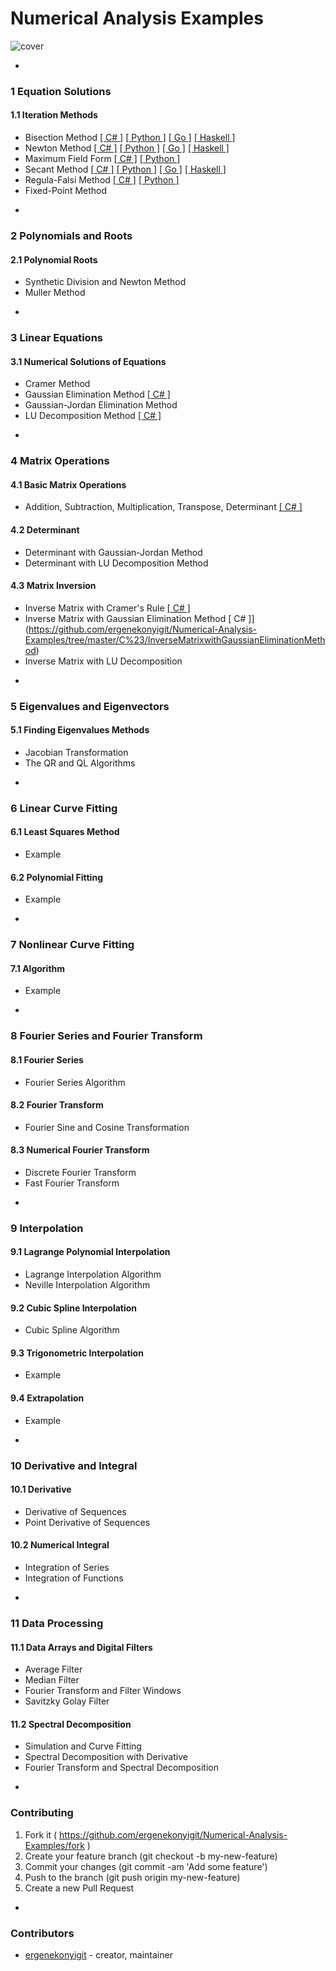 # Numerical Analysis Examples
![cover](http://i.imgur.com/TXXVcwd.jpg)

-
### 1 Equation Solutions
#### 1.1 Iteration Methods
* Bisection Method [[ C# ]](https://github.com/ergenekonyigit/Numerical-Analysis-Examples/tree/master/C%23/BisectionMethod) [[ Python ]](https://github.com/ergenekonyigit/Numerical-Analysis-Examples/blob/master/Python/bisectionmethod.py) [[ Go ]](https://github.com/ergenekonyigit/Numerical-Analysis-Examples/blob/master/Go/bisectionmethod.go) [[ Haskell ]](https://github.com/ergenekonyigit/Numerical-Analysis-Examples/blob/master/Haskell/BisectionMethod.hs)
* Newton Method [[ C# ]](https://github.com/ergenekonyigit/Numerical-Analysis-Examples/tree/master/C%23/NewtonMethod) [[ Python ]](https://github.com/ergenekonyigit/Numerical-Analysis-Examples/blob/master/Python/newtonmethod.py) [[ Go ]](https://github.com/ergenekonyigit/Numerical-Analysis-Examples/blob/master/Go/newtonmethod.go) [[ Haskell ]](https://github.com/ergenekonyigit/Numerical-Analysis-Examples/blob/master/Haskell/NewtonsMethod.hs)
 * Maximum Field Form [[ C# ]](https://github.com/ergenekonyigit/Numerical-Analysis-Examples/tree/master/C%23/MaximumFieldForm) [[ Python ]](https://github.com/ergenekonyigit/Numerical-Analysis-Examples/blob/master/Python/maximumfieldform.py)
* Secant Method [[ C# ]](https://github.com/ergenekonyigit/Numerical-Analysis-Examples/tree/master/C%23/SecantMethod) [[ Python ]](https://github.com/ergenekonyigit/Numerical-Analysis-Examples/blob/master/Python/secantmethod.py) [[ Go ]](https://github.com/ergenekonyigit/Numerical-Analysis-Examples/blob/master/Go/secantmethod.go) [[ Haskell ]](https://github.com/ergenekonyigit/Numerical-Analysis-Examples/blob/master/Haskell/SecantMethod.hs)
* Regula-Falsi Method [[ C# ]](https://github.com/ergenekonyigit/Numerical-Analysis-Examples/tree/master/C%23/RegulaFalsiMethod) [[ Python ]](https://github.com/ergenekonyigit/Numerical-Analysis-Examples/blob/master/Python/regulafalsimethod.py)
* Fixed-Point Method

-
### 2 Polynomials and Roots
#### 2.1 Polynomial Roots
* Synthetic Division and Newton Method
* Muller Method

-
### 3 Linear Equations
#### 3.1 Numerical Solutions of Equations
* Cramer Method
* Gaussian Elimination Method [[ C# ]](https://github.com/ergenekonyigit/Numerical-Analysis-Examples/tree/master/C%23/GaussEliminationMethod)
* Gaussian-Jordan Elimination Method
* LU Decomposition Method [[ C# ]](https://github.com/ergenekonyigit/Numerical-Analysis-Examples/tree/master/C%23/LUDecompositionMethod)

-
### 4 Matrix Operations
#### 4.1 Basic Matrix Operations
* Addition, Subtraction, Multiplication, Transpose, Determinant [[ C#  ]](https://github.com/ergenekonyigit/Numerical-Analysis-Examples/tree/master/C%23/BasicMatrixOperations)

#### 4.2 Determinant
* Determinant with Gaussian-Jordan Method
* Determinant with LU Decomposition Method

#### 4.3 Matrix Inversion
* Inverse Matrix with Cramer's Rule [[ C# ]](https://github.com/ergenekonyigit/Numerical-Analysis-Examples/tree/master/C%23/InverseMatrixwithCramersRule)
* Inverse Matrix with Gaussian Elimination Method [ C# ]](https://github.com/ergenekonyigit/Numerical-Analysis-Examples/tree/master/C%23/InverseMatrixwithGaussianEliminationMethod)
* Inverse Matrix with LU Decomposition

-
### 5 Eigenvalues and Eigenvectors
#### 5.1 Finding Eigenvalues Methods
* Jacobian Transformation
* The QR and QL Algorithms

-
### 6 Linear Curve Fitting
#### 6.1 Least Squares Method
* Example

#### 6.2 Polynomial Fitting
* Example

-
### 7 Nonlinear Curve Fitting
#### 7.1 Algorithm
* Example

-
### 8 Fourier Series and Fourier Transform
#### 8.1 Fourier Series
* Fourier Series Algorithm

#### 8.2 Fourier Transform
* Fourier Sine and Cosine Transformation

#### 8.3 Numerical Fourier Transform
* Discrete Fourier Transform
* Fast Fourier Transform

-
### 9 Interpolation
#### 9.1 Lagrange Polynomial Interpolation
* Lagrange Interpolation Algorithm
* Neville Interpolation Algorithm

#### 9.2 Cubic Spline Interpolation
* Cubic Spline Algorithm

#### 9.3 Trigonometric Interpolation
* Example

#### 9.4 Extrapolation
* Example

-
### 10 Derivative and Integral
#### 10.1 Derivative
* Derivative of Sequences
* Point Derivative of Sequences

#### 10.2 Numerical Integral
* Integration of Series
* Integration of Functions

-
### 11 Data Processing
#### 11.1 Data Arrays and Digital Filters
* Average Filter
* Median Filter
* Fourier Transform and Filter Windows
* Savitzky Golay Filter

#### 11.2 Spectral Decomposition
* Simulation and Curve Fitting
* Spectral Decomposition with Derivative
* Fourier Transform and Spectral Decomposition

-

### Contributing

1. Fork it ( https://github.com/ergenekonyigit/Numerical-Analysis-Examples/fork )
2. Create your feature branch (git checkout -b my-new-feature)
3. Commit your changes (git commit -am 'Add some feature')
4. Push to the branch (git push origin my-new-feature)
5. Create a new Pull Request

-

### Contributors

- [ergenekonyigit](https://github.com/ergenekonyigit) - creator, maintainer
